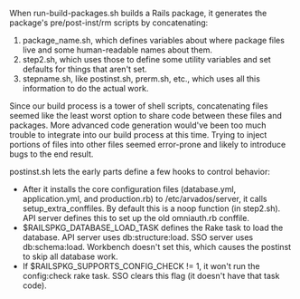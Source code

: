 When run-build-packages.sh builds a Rails package, it generates the package's pre/post-inst/rm scripts by concatenating:

1. package_name.sh, which defines variables about where package files live and some human-readable names about them.
2. step2.sh, which uses those to define some utility variables and set defaults for things that aren't set.
3. stepname.sh, like postinst.sh, prerm.sh, etc., which uses all this information to do the actual work.

Since our build process is a tower of shell scripts, concatenating files seemed like the least worst option to share code between these files and packages.  More advanced code generation would've been too much trouble to integrate into our build process at this time.  Trying to inject portions of files into other files seemed error-prone and likely to introduce bugs to the end result.

postinst.sh lets the early parts define a few hooks to control behavior:

* After it installs the core configuration files (database.yml, application.yml, and production.rb) to /etc/arvados/server, it calls setup_extra_conffiles.  By default this is a noop function (in step2.sh).  API server defines this to set up the old omniauth.rb conffile.
* $RAILSPKG_DATABASE_LOAD_TASK defines the Rake task to load the database.  API server uses db:structure:load.  SSO server uses db:schema:load.  Workbench doesn't set this, which causes the postinst to skip all database work.
* If $RAILSPKG_SUPPORTS_CONFIG_CHECK != 1, it won't run the config:check rake task.  SSO clears this flag (it doesn't have that task code).
